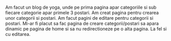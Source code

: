 Am facut un blog de yoga, unde pe prima pagina apar categoriile si sub fiecare categorie apar primele 3 postari.
Am creat pagina pentru crearea unor categorii si postari.
Am facut pagini de editare pentru categorii si postari.
Mi-ar fi placut sa fac pagina de creare categorii/postari sa apara dinamic pe pagina de home si sa nu redirectioneze pe o alta pagina. La fel si cu editarea.